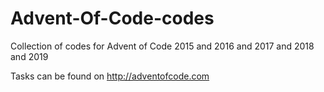 # Advent-Of-Code-codes
Collection of codes for Advent of Code 2015 and 2016 and 2017 and 2018 and 2019

Tasks can be found on http://adventofcode.com
